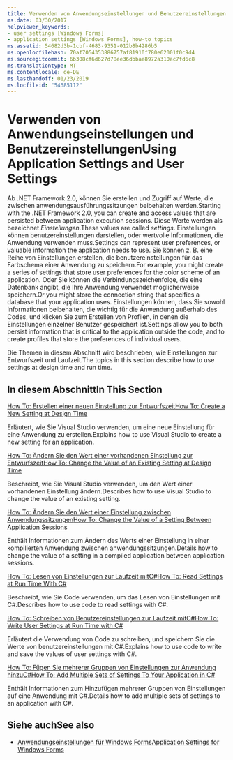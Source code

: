 ```yaml
---
title: Verwenden von Anwendungseinstellungen und Benutzereinstellungen
ms.date: 03/30/2017
helpviewer_keywords:
- user settings [Windows Forms]
- application settings [Windows Forms], how-to topics
ms.assetid: 54682d3b-1cbf-4683-9351-012b8b4286b5
ms.openlocfilehash: 70af7054353886757af81910f780e62001f0c9d4
ms.sourcegitcommit: 6b308cf6d627d78ee36dbbae8972a310ac7fd6c8
ms.translationtype: MT
ms.contentlocale: de-DE
ms.lasthandoff: 01/23/2019
ms.locfileid: "54685112"
---
```

# <a name="using-application-settings-and-user-settings"></a><span data-ttu-id="c2746-102">Verwenden von Anwendungseinstellungen und Benutzereinstellungen</span><span class="sxs-lookup"><span data-stu-id="c2746-102">Using Application Settings and User Settings</span></span>
<span data-ttu-id="c2746-103">Ab .NET Framework 2.0, können Sie erstellen und Zugriff auf Werte, die zwischen anwendungsausführungssitzungen beibehalten werden.</span><span class="sxs-lookup"><span data-stu-id="c2746-103">Starting with the .NET Framework 2.0, you can create and access values that are persisted between application execution sessions.</span></span> <span data-ttu-id="c2746-104">Diese Werte werden als bezeichnet *Einstellungen*.</span><span class="sxs-lookup"><span data-stu-id="c2746-104">These values are called *settings*.</span></span> <span data-ttu-id="c2746-105">Einstellungen können benutzereinstellungen darstellen, oder wertvolle Informationen, die Anwendung verwenden muss.</span><span class="sxs-lookup"><span data-stu-id="c2746-105">Settings can represent user preferences, or valuable information the application needs to use.</span></span> <span data-ttu-id="c2746-106">Sie können z. B. eine Reihe von Einstellungen erstellen, die benutzereinstellungen für das Farbschema einer Anwendung zu speichern.</span><span class="sxs-lookup"><span data-stu-id="c2746-106">For example, you might create a series of settings that store user preferences for the color scheme of an application.</span></span> <span data-ttu-id="c2746-107">Oder Sie können die Verbindungszeichenfolge, die eine Datenbank angibt, die Ihre Anwendung verwendet möglicherweise speichern.</span><span class="sxs-lookup"><span data-stu-id="c2746-107">Or you might store the connection string that specifies a database that your application uses.</span></span> <span data-ttu-id="c2746-108">Einstellungen können, dass Sie sowohl Informationen beibehalten, die wichtig für die Anwendung außerhalb des Codes, und klicken Sie zum Erstellen von Profilen, in denen die Einstellungen einzelner Benutzer gespeichert ist.</span><span class="sxs-lookup"><span data-stu-id="c2746-108">Settings allow you to both persist information that is critical to the application outside the code, and to create profiles that store the preferences of individual users.</span></span>  
  
 <span data-ttu-id="c2746-109">Die Themen in diesem Abschnitt wird beschrieben, wie Einstellungen zur Entwurfszeit und Laufzeit.</span><span class="sxs-lookup"><span data-stu-id="c2746-109">The topics in this section describe how to use settings at design time and run time.</span></span>  
  
## <a name="in-this-section"></a><span data-ttu-id="c2746-110">In diesem Abschnitt</span><span class="sxs-lookup"><span data-stu-id="c2746-110">In This Section</span></span>  
 [<span data-ttu-id="c2746-111">How To: Erstellen einer neuen Einstellung zur Entwurfszeit</span><span class="sxs-lookup"><span data-stu-id="c2746-111">How To: Create a New Setting at Design Time</span></span>](../../../../docs/framework/winforms/advanced/how-to-create-a-new-setting-at-design-time.md)  
  
 <span data-ttu-id="c2746-112">Erläutert, wie Sie Visual Studio verwenden, um eine neue Einstellung für eine Anwendung zu erstellen.</span><span class="sxs-lookup"><span data-stu-id="c2746-112">Explains how to use Visual Studio to create a new setting for an application.</span></span>  
  
 [<span data-ttu-id="c2746-113">How To: Ändern Sie den Wert einer vorhandenen Einstellung zur Entwurfszeit</span><span class="sxs-lookup"><span data-stu-id="c2746-113">How To: Change the Value of an Existing Setting at Design Time</span></span>](../../../../docs/framework/winforms/advanced/how-to-change-the-value-of-an-existing-setting-at-design-time.md)  
  
 <span data-ttu-id="c2746-114">Beschreibt, wie Sie Visual Studio verwenden, um den Wert einer vorhandenen Einstellung ändern.</span><span class="sxs-lookup"><span data-stu-id="c2746-114">Describes how to use Visual Studio to change the value of an existing setting.</span></span>  
  
 [<span data-ttu-id="c2746-115">How To: Ändern Sie den Wert einer Einstellung zwischen Anwendungssitzungen</span><span class="sxs-lookup"><span data-stu-id="c2746-115">How To: Change the Value of a Setting Between Application Sessions</span></span>](../../../../docs/framework/winforms/advanced/how-to-change-the-value-of-a-setting-between-application-sessions.md)  
  
 <span data-ttu-id="c2746-116">Enthält Informationen zum Ändern des Werts einer Einstellung in einer kompilierten Anwendung zwischen anwendungssitzungen.</span><span class="sxs-lookup"><span data-stu-id="c2746-116">Details how to change the value of a setting in a compiled application between application sessions.</span></span>  
  
 [<span data-ttu-id="c2746-117">How To: Lesen von Einstellungen zur Laufzeit mitC#</span><span class="sxs-lookup"><span data-stu-id="c2746-117">How To: Read Settings at Run Time With C#</span></span>](../../../../docs/framework/winforms/advanced/how-to-read-settings-at-run-time-with-csharp.md)  
  
 <span data-ttu-id="c2746-118">Beschreibt, wie Sie Code verwenden, um das Lesen von Einstellungen mit C#.</span><span class="sxs-lookup"><span data-stu-id="c2746-118">Describes how to use code to read settings with C#.</span></span>  
  
 [<span data-ttu-id="c2746-119">How To: Schreiben von Benutzereinstellungen zur Laufzeit mitC#</span><span class="sxs-lookup"><span data-stu-id="c2746-119">How To: Write User Settings at Run Time with C#</span></span>](../../../../docs/framework/winforms/advanced/how-to-write-user-settings-at-run-time-with-csharp.md)  
  
 <span data-ttu-id="c2746-120">Erläutert die Verwendung von Code zu schreiben, und speichern Sie die Werte von benutzereinstellungen mit C#.</span><span class="sxs-lookup"><span data-stu-id="c2746-120">Explains how to use code to write and save the values of user settings with C#.</span></span>  
  
 [<span data-ttu-id="c2746-121">How To: Fügen Sie mehrerer Gruppen von Einstellungen zur Anwendung hinzuC#</span><span class="sxs-lookup"><span data-stu-id="c2746-121">How To: Add Multiple Sets of Settings To Your Application in C#</span></span>](../../../../docs/framework/winforms/advanced/how-to-add-multiple-sets-of-settings-to-your-application-in-csharp.md)  
  
 <span data-ttu-id="c2746-122">Enthält Informationen zum Hinzufügen mehrerer Gruppen von Einstellungen auf eine Anwendung mit C#.</span><span class="sxs-lookup"><span data-stu-id="c2746-122">Details how to add multiple sets of settings to an application with C#.</span></span>  
  
## <a name="see-also"></a><span data-ttu-id="c2746-123">Siehe auch</span><span class="sxs-lookup"><span data-stu-id="c2746-123">See also</span></span>
- [<span data-ttu-id="c2746-124">Anwendungseinstellungen für Windows Forms</span><span class="sxs-lookup"><span data-stu-id="c2746-124">Application Settings for Windows Forms</span></span>](../../../../docs/framework/winforms/advanced/application-settings-for-windows-forms.md)
